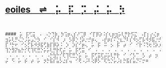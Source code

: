 # [eoiles&emsp;⇌ ⠀⡥⠀⡯⠀⡩⠀⡬⠀⡥⠀⡳](https://eoiles.github.io/)
<br />
<br />
####⠀⡥⠀⡯⢋⣭⠀⠠⠀⠠⡑⢙⡷⡀⡳⢩⡶⢄⡎⠜⢉⡿⠀⠊⡏⡿⡵⠨⡎⢆⡶⣲⡥⢇⡛⡗⡫⣍⠀⠠⡏⡆⡔⢌⡶⣲⡥⢇⡛⢌⡑⡨⡥⣠⡑⡳⠀⠊⠀⠊⡎⠺⠀⡰⠀⡣⡿⡑⢘⡵⡐⡚⡶⢄⠀⠠⡞⡶⡎⠍⡑⣆⡙⠇⡎⠺⡢⡋⡧⠺⡺⣯⡐⡚⡏⠘⡓⠖⠀⠊⡢⡋⡧⠺⡺⣯⢋⣷⡏⡿⡵⠨⠀⡱⠀⡱⡎⠊⡶⢄⠀⡥⠀⡯⠀⠭⠀⡢⠀⡯⠀⡴⠀⠊⠀⠊⡗⠨⢙⢖⢘⡵⡰⢹⡑⣻⡝⣦⡓⡊⢏⢹⢏⣛⡑⡥⡥⢇⡛⡗⢏⡬⠀⡥⠀⡯⢋⣭⠀⠊⠀⠠⠀⠠⠀⠠⠀⠠⠀⠠⠀⠠⠀⠠⠀⠠⠀⠠⠀⠠⠀⠠⠀⠠⠀⠠⠀⠠⠀⠠⠀⠠⠀⠠⠀⠠⡓⣳⡓⡊⢏⢹⢏⣛⡑⡥⠀⡥⠀⡯⢋⣭⢏⡬⡥⢇⡛⡗⠀⠊⠀⠊⡣⠉⠀⡣⠀⡴⠀⡲⠀⡬⠀⠫⠀⡥⠀⡮⠀⡴⠀⡥⠀⡲⡓⣯⡎⣥⡣⣐⡎⢤⠀⠊⢟⠠⡨⠇⢕⡿⡣⠉⢏⢓⡑⡥⡨⡆⡓⣯⡎⣥⡙⠍⡒⠶
